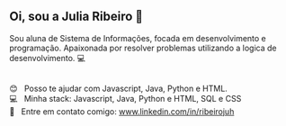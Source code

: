 ## Oi, sou a Julia Ribeiro 👋
Sou aluna de Sistema de Informações, focada em desenvolvimento e programação. Apaixonada por resolver problemas utilizando a logica de desenvolvimento. :computer:
 
 <br/> :blush: &nbsp; Posso te ajudar com Javascript, Java, Python e HTML.
 <br/> :computer: &nbsp; Minha stack: Javascript, Java, Python e HTML, SQL e CSS
 <br/> :email: &nbsp; Entre em contato comigo: www.linkedin.com/in/ribeirojuh 
